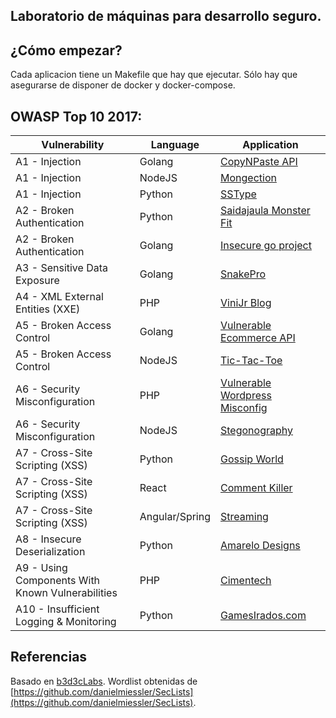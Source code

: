 ## Laboratorio de máquinas para desarrollo seguro.

## ¿Cómo empezar?
Cada aplicacion tiene un Makefile que hay que ejecutar. Sólo hay que asegurarse de disponer de docker y docker-compose.

## OWASP Top 10 2017:

| Vulnerability | Language | Application |
| --- | --- | --- |
| A1 - Injection | Golang | [CopyNPaste API](owasp-top10-2017/a1/copy-n-paste) |
| A1 - Injection | NodeJS | [Mongection](owasp-top10-2017/a1/mongection) |
| A1 - Injection | Python | [SSType](owasp-top10-2017/a1/sstype) |
| A2 - Broken Authentication | Python | [Saidajaula Monster Fit](owasp-top10-2017/a2/saidajaula-monster) |
| A2 - Broken Authentication | Golang | [Insecure go project](owasp-top10-2017/a2/insecure-go-project) |
| A3 - Sensitive Data Exposure | Golang | [SnakePro](owasp-top10-2017/a3/snake-pro)|
| A4 - XML External Entities (XXE) | PHP | [ViniJr Blog](owasp-top10-2017/a4/vinijr-blog) |
| A5 - Broken Access Control | Golang | [Vulnerable Ecommerce API](owasp-top10-2017/a5/ecommerce-api) |
| A5 - Broken Access Control | NodeJS | [Tic-Tac-Toe](owasp-top10-2017/a5/tictactoe) |
| A6 - Security Misconfiguration | PHP | [Vulnerable Wordpress Misconfig](owasp-top10-2017/a6/misconfig-wordpress) |
| A6 - Security Misconfiguration | NodeJS | [Stegonography](owasp-top10-2017/a6/stegonography) |
| A7 - Cross-Site Scripting (XSS) | Python | [Gossip World](owasp-top10-2017/a7/gossip-world) |
| A7 - Cross-Site Scripting (XSS) | React | [Comment Killer](owasp-top10-2017/a7/comment-killer) |
| A7 - Cross-Site Scripting (XSS) | Angular/Spring | [Streaming](owasp-top10-2017/a7/streaming) |
| A8 - Insecure Deserialization | Python | [Amarelo Designs](owasp-top10-2017/a8/amarelo-designs) |
| A9 - Using Components With Known Vulnerabilities | PHP | [Cimentech](owasp-top10-2017/a9/cimentech) |
| A10 - Insufficient Logging & Monitoring | Python | [GamesIrados.com](owasp-top10-2017/a10/games-irados) |


## Referencias
Basado en [b3d3cLabs](https://github.com/b3d3c/b3d3cLabs).
Wordlist obtenidas de [https://github.com/danielmiessler/SecLists](https://github.com/danielmiessler/SecLists).
